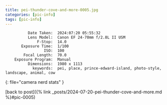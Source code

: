 ```yaml
---
title: pei-thunder-cove-and-more-0005.jpg
categories: [pic-info]
tags: [pic-info]
---
```


```text
          Date Taken:  2024:07:20 05:55:32
          Lens Model:  Canon EF 24-70mm f/2.8L II USM
              F-Stop:  14.0
       Exposure Time:  1/100
                 ISO:  100
        Focal Length:  70.0
    Exposure Program:  Manual
          Dimensions:  1980 x 1113
            keywords:  pei, place, prince-edward-island, photo-style, landscape, animal, cow
```
{: file="camera nerd stats" }

[back to post]({% link _posts/2024-07-20-pei-thunder-cove-and-more.md %}#pic-0005)